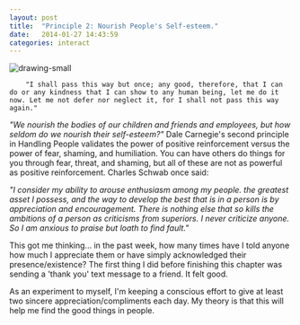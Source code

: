 ```yaml
---
layout: post
title:  "Principle 2: Nourish People's Self-esteem."
date:   2014-01-27 14:43:59
categories: interact
---
```


![drawing-small](http://i.imgur.com/PrrTQAr.jpg)

        "I shall pass this way but once; any good, therefore, that I can do or any kindness that I can show to any human being, let me do it now. Let me not defer nor neglect it, for I shall not pass this way again." 

*"We nourish the bodies of our children and friends and employees, but how seldom do we nourish their self-esteem?"* Dale Carnegie's second principle in Handling People validates the power of positive reinforcement versus the power of fear, shaming, and humiliation.  You can have others do things for you through fear, threat, and shaming, but all of these are not as powerful as positive reinforcement.  Charles Schwab once said:


*"I consider my ability to arouse enthusiasm among my people. the greatest asset I possess, and the way to develop the best that is in a person is by appreciation and encouragement.  There is nothing else that so kills the ambitions of a person as criticisms from superiors. I never criticize anyone. So I am anxious to praise but loath to find fault."*
    
This got me thinking... in the past week, how many times have I told anyone how much I appreciate them or have simply acknowledged their presence/existence?  The first thing I did before finishing this chapter was sending a 'thank you' text message to a friend.  It felt good.


As an experiment to myself, I'm keeping a conscious effort to give at least two sincere appreciation/compliments each day. My theory is that this will help me find the good things in people.  






